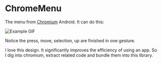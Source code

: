 # ChromeMenu

The menu from [Chromium](https://github.com/chromium/chromium) Android. It can do this:

![Example GIF](https://github.com/DeweyReed/ChromeMenu/blob/master/images/example.git?raw=true)

Notice the press, move, selection, up are finished in one gesture.

I love this design. It significantly improves the efficiency of using an app. So I dig into chromium, extract related code and bundle them into this library.
